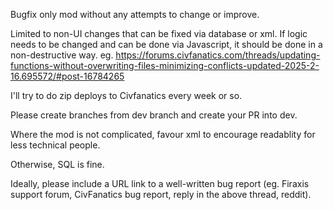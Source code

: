 Bugfix only mod without any attempts to change or improve.

Limited to non-UI changes that can be fixed via database or xml.  If logic needs to be changed and can be done via Javascript, it should be done in a non-destructive way. eg. https://forums.civfanatics.com/threads/updating-functions-without-overwriting-files-minimizing-conflicts-updated-2025-2-16.695572/#post-16784265

I'll try to do zip deploys to Civfanatics every week or so.

Please create branches from dev branch and create your PR into dev. 

Where the mod is not complicated, favour xml to encourage readablity for less technical people.

Otherwise, SQL is fine.

Ideally, please include a URL link to a well-written bug report (eg. Firaxis support forum, CivFanatics bug report, reply in the above thread, reddit).